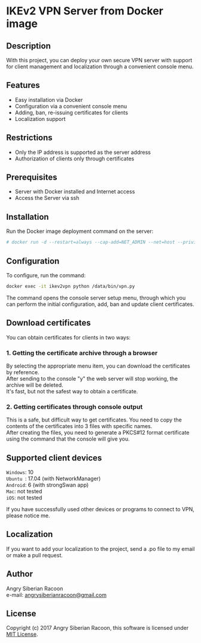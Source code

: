 # IKEv2 VPN Server from Docker image
## Description
With this project, you can deploy your own secure VPN server with support for client management and localization through a convenient console menu.

## Features
* Easy installation via Docker
* Configuration via a convenient console menu
* Adding, ban, re-issuing certificates for clients
* Localization support

## Restrictions
* Only the IP address is supported as the server address
* Authorization of clients only through certificates

## Prerequisites
* Server with Docker installed and Internet access
* Access the Server via ssh

## Installation
Run the Docker image deployment command on the server:

```Bash
# docker run -d --restart=always --cap-add=NET_ADMIN --net=host --privileged -p 8080 -p 500:500/udp -p 4500:4500/udp --name=ikev2vpn angrysiberianracoon/ikev2vpn
```

## Configuration
To configure, run the command:
```Bash
docker exec -it ikev2vpn python /data/bin/vpn.py
```
The command opens the console server setup menu, through which you can perform the initial configuration, add, ban and update client certificates.

## Download certificates
You can obtain certificates for clients in two ways:

### 1. Getting the certificate archive through a browser
By selecting the appropriate menu item, you can download the certificates by reference.  
After sending to the console "y" the web server will stop working, the archive will be deleted.  
It's fast, but not the safest way to obtain a certificate.

### 2. Getting certificates through console output
This is a safe, but difficult way to get certificates. 
You need to copy the contents of the certificates into 3 files with specific names.  
After creating the files, you need to generate a PKCS#12 format certificate using the command that the console will give you. 

## Supported client devices
`Windows`: 10  
`Ubuntu `: 17.04 (with NetworkManager)  
`Android`: 6 (with strongSwan app)  
`Mac`:	not tested  
`iOS`:	not tested 

If you have successfully used other devices or programs to connect to VPN, please notice me.

## Localization
If you want to add your localization to the project, send a .po file to my email or make a pull request.

## Author
Angry Siberian Racoon   
e-mail: angrysiberianracoon@gmail.com

## License
Copyright (c) 2017 Angry Siberian Racoon, this software is licensed under [MIT License](https://github.com/angrysiberianracoon/ikev2vpn/blob/master/LICENSE).